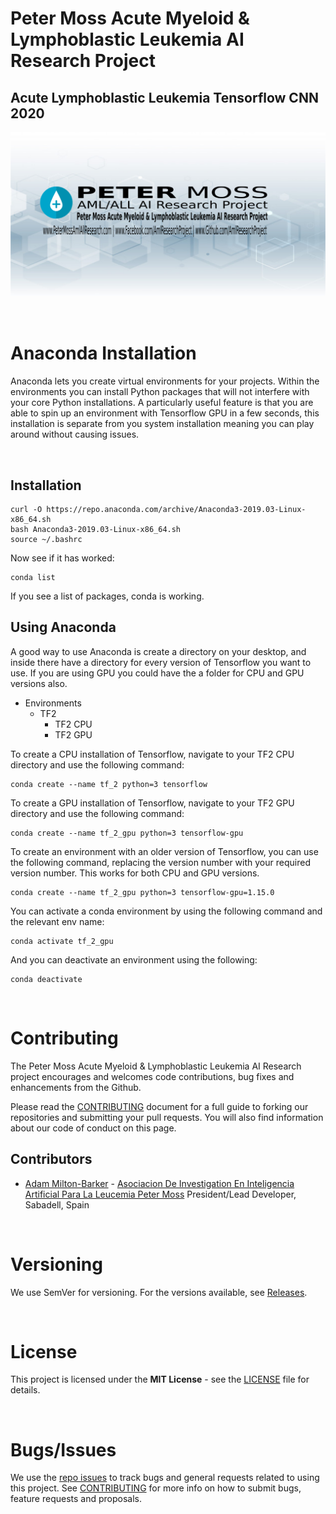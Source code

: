 # Peter Moss Acute Myeloid & Lymphoblastic Leukemia AI Research Project
## Acute Lymphoblastic Leukemia Tensorflow CNN 2020

![Acute Lymphoblastic Leukemia Tensorflow 2020](../Media/Images/Peter-Moss-Acute-Myeloid-Lymphoblastic-Leukemia-Research-Project.png)

&nbsp;

# Anaconda Installation

Anaconda lets you create virtual environments for your projects. Within the environments you can install Python packages that will not interfere with your core Python installations. A particularly useful feature is that you are able to spin up an environment with Tensorflow GPU in a few seconds, this installation is separate from you system installation meaning you can play around without causing issues. 

&nbsp;

## Installation

```
curl -O https://repo.anaconda.com/archive/Anaconda3-2019.03-Linux-x86_64.sh
bash Anaconda3-2019.03-Linux-x86_64.sh
source ~/.bashrc
```

Now see if it has worked:

```
conda list
```
If you see a list of packages, conda is working. 

## Using Anaconda

A good way to use Anaconda is create a directory on your desktop, and inside there have a directory for every version of Tensorflow you want to use. If you are using GPU you could have the a folder for CPU and GPU versions also.

- Environments
    - TF2
        - TF2 CPU
        - TF2 GPU

To create a CPU installation of Tensorflow, navigate to your TF2 CPU directory and use the following command:

```
conda create --name tf_2 python=3 tensorflow
```

To create a GPU installation of Tensorflow, navigate to your TF2 GPU directory and use the following command:

```
conda create --name tf_2_gpu python=3 tensorflow-gpu
```
To create an environment with an older version of Tensorflow, you can use the following command, replacing the version number with your required version number. This works for both CPU and GPU versions.

```
conda create --name tf_2_gpu python=3 tensorflow-gpu=1.15.0
```
You can activate a conda environment by using the following command and the relevant env name:

```
conda activate tf_2_gpu
```
And you can deactivate an environment using the following:

```
conda deactivate
```

&nbsp;

# Contributing

The Peter Moss Acute Myeloid & Lymphoblastic Leukemia AI Research project encourages and welcomes code contributions, bug fixes and enhancements from the Github.

Please read the [CONTRIBUTING](../CONTRIBUTING.md "CONTRIBUTING") document for a full guide to forking our repositories and submitting your pull requests. You will also find information about our code of conduct on this page.

## Contributors

- [Adam Milton-Barker](https://www.leukemiaresearchassociation.ai/team/adam-milton-barker "Adam Milton-Barker") - [Asociacion De Investigation En Inteligencia Artificial Para La Leucemia Peter Moss](https://www.leukemiaresearchassociation.ai "Asociacion De Investigation En Inteligencia Artificial Para La Leucemia Peter Moss") President/Lead Developer, Sabadell, Spain

&nbsp;

# Versioning

We use SemVer for versioning. For the versions available, see [Releases](../releases "Releases").

&nbsp;

# License

This project is licensed under the **MIT License** - see the [LICENSE](../LICENSE "LICENSE") file for details.

&nbsp;

# Bugs/Issues

We use the [repo issues](../issues "repo issues") to track bugs and general requests related to using this project. See [CONTRIBUTING](../CONTRIBUTING.md "CONTRIBUTING") for more info on how to submit bugs, feature requests and proposals.